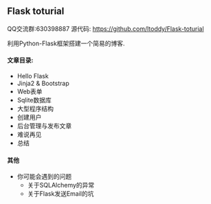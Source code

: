 ## Flask toturial

QQ交流群:630398887
源代码: https://github.com/ltoddy/Flask-toturial

利用Python-Flask框架搭建一个简易的博客.

#### 文章目录:
- Hello Flask
- Jinja2 & Bootstrap
- Web表单
- Sqlite数据库
- 大型程序结构
- 创建用户
- 后台管理与发布文章
- 难说再见
- 总结

#### 其他
- 你可能会遇到的问题
    - 关于SQLAlchemy的异常
    - 关于Flask发送Email的坑
